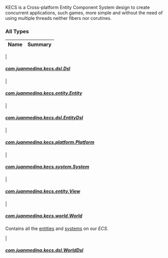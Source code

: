 

KECS is a Cross-platform Entity Component System design to create concurrent applications, such games,
more simple and without the need of using multiple threads neither fibers nor corutines.

### All Types

| Name | Summary |
|---|---|
|

##### [com.juanmedina.kecs.dsl.Dsl](../com.juanmedina.kecs.dsl/-dsl/index.md)


|

##### [com.juanmedina.kecs.entity.Entity](../com.juanmedina.kecs.entity/-entity/index.md)


|

##### [com.juanmedina.kecs.dsl.EntityDsl](../com.juanmedina.kecs.dsl/-entity-dsl/index.md)


|

##### [com.juanmedina.kecs.platform.Platform](../com.juanmedina.kecs.platform/-platform/index.md)


|

##### [com.juanmedina.kecs.system.System](../com.juanmedina.kecs.system/-system/index.md)


|

##### [com.juanmedina.kecs.entity.View](../com.juanmedina.kecs.entity/-view/index.md)


|

##### [com.juanmedina.kecs.world.World](../com.juanmedina.kecs.world/-world/index.md)

Contains all the [entities](../com.juanmedina.kecs.entity/-entity/index.md) and [systems](../com.juanmedina.kecs.system/-system/index.md) on
our *ECS*.


|

##### [com.juanmedina.kecs.dsl.WorldDsl](../com.juanmedina.kecs.dsl/-world-dsl/index.md)


